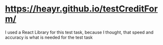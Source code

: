 # https://heayr.github.io/testCreditForm/
I used a React Library for this test task, because I thought, that speed and accuracy is what is needed for the test task
